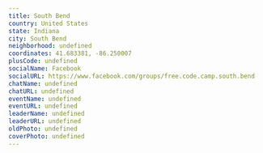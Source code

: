```yaml
---
title: South Bend
country: United States
state: Indiana
city: South Bend
neighborhood: undefined
coordinates: 41.683381, -86.250007
plusCode: undefined
socialName: Facebook
socialURL: https://www.facebook.com/groups/free.code.camp.south.bend
chatName: undefined
chatURL: undefined
eventName: undefined
eventURL: undefined
leaderName: undefined
leaderURL: undefined
oldPhoto: undefined
coverPhoto: undefined
---
```

